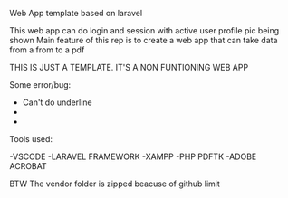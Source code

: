 Web App template based on laravel

This web app can do login and session with active user profile pic being shown
Main feature of this rep is to create a web app that can take data from a from to a pdf

THIS IS JUST A TEMPLATE. IT'S A NON FUNTIONING WEB APP

Some error/bug:

- Can't do underline
-
-

Tools used:

-VSCODE
-LARAVEL FRAMEWORK
-XAMPP
-PHP PDFTK
-ADOBE ACROBAT

BTW The vendor folder is zipped beacuse of github limit
